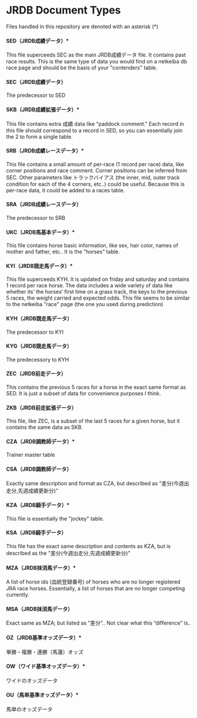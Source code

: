 # JRDB Document Types

Files handled in this repository are denoted with an asterisk (*)

#### SED（JRDB成績データ）*
This file superceeds SEC as the main JRDB成績データ file. It contains past race results. This is the same type of data you would find on a netkeiba db race page and should be the basis of your "contenders" table.

#### SEC（JRDB成績データ）
The predecessor to SED

#### SKB（JRDB成績拡張データ）*
This file contains extra 成績 data like "paddock comment." Each record in this file should correspond to a record in SED, so you can essentially join the 2 to form a single table.

#### SRB（JRDB成績レースデータ）*
This file contains a small amount of per-race (1 record per race) data, like corner positions and race comment. Corner positions can be inferred from SEC. Other parameters like トラックバイアス (the inner, mid, outer track condition for each of the 4 corners, etc..) could be useful. Because this is per-race data, it could be added to a races table.

#### SRA（JRDB成績レースデータ）
The predecessor to SRB

#### UKC（JRDB馬基本データ）*
This file contains horse basic information, like sex, hair color, names of mother and father, etc.. It is the "horses" table.

#### KYI（JRDB競走馬データ）*
This file superceeds KYH. It is updated on friday and saturday and contains 1 record per race horse. The data includes a wide variety of data like whether its’ the horses’ first time on a grass track, the keys to the previous 5 races, the weight carried and expected odds. This file seems to be similar to the netkeiba "race" page (the one you used during prediction)

#### KYH（JRDB競走馬データ）
The predecessor to KYI

#### KYG（JRDB競走馬データ）
The predecessory to KYH

#### ZEC（JRDB前走データ）
This contains the previous 5 races for a horse in the exact same format as SED. It is just a subset of data for convenience purposes I think.

#### ZKB（JRDB前走拡張データ）
This file, like ZEC, is a subset of the last 5 races for a given horse, but it contains the same data as SKB.

#### CZA（JRDB調教師データ）*
Trainer master table

#### CSA（JRDB調教師データ）
Exactly same description and format as CZA, but described as "差分(今週出走分,先週成績更新分)"

#### KZA（JRDB騎手データ）*
This file is essentially the "jockey" table.

#### KSA（JRDB騎手データ）
This file has the exact same description and contents as KZA, but is described as the "差分(今週出走分,先週成績更新分)"

#### MZA（JRDB抹消馬データ）*
A list of horse ids (血統登録番号) of horses who are no longer registered JRA race horses. Essentially, a list of horses that are no longer competing currently.

#### MSA（JRDB抹消馬データ）
Exact same as MZA; but listed as “差分”.. Not clear what this “difference” is..

#### OZ（JRDB基準オッズデータ）* 
単勝・複勝・連勝（馬蓮）オッズ 

#### OW（ワイド基準オッズデータ）* 
ワイドのオッズデータ

#### OU（馬単基準オッズデータ）*
馬単のオッズデータ
